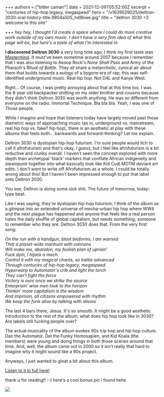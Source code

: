 +++
authors = ["bitter camari"]
date = 2021-12-09T05:52:00Z
excerpt = "centuries of hip-hop legacy, megaspeed"
hero = "/v1639029025/deltron-3030-oral-history-title.9904a505_hd8bwe.jpg"
title = "deltron 3030 <3 welcome to this site"

+++
_hey hey, I thought I'd create a space where I could do more creative work outside of my own music. I don't have a very firm idea of what this page will be, but here's a taste of what I'm interested in:_

**I discovered** **Deltron 3030** a very long time ago; I think my first taste was [Mastermind](https://www.youtube.com/watch?v=O7dyli_nXn4). It must've been sometime around 2007 because I remember that I was also listening to Aesop Rock's _None Shall Pass_ and Army of the Pharaoh's _Ritual of Battle_. They all share a melancholic, cynical air about them that builds towards a eulogy of a bygone era of rap; this was self-identified _underground_ music. Real hip hop. Not D4L and Kanye West.

Right... Of course, I was pretty annoying about that at this time too. I was the 8 year old backpacker shitting on my older brother and cousins because they didn't think Deltron 3030 was worth anything. He was so different from everyone on the radio. Immortal Technique. Bla bla bla. Yeah, I was one of _Those_ people.

While I imagine and hope that listeners today have largely moved past those diametric ways of approaching music (as in, underground vs. mainstream; real hip hop vs. fake? hip hop), there is an aesthetic at play with these albums that feels both... backwards and forward-thinking? Let me explain.

Deltron 3030 is dystopian hip-hop futurism. I'm sure people would itch to call it afrofuturism and that's okay, _I guess_, but I feel like afrofuturism is a bit reductive and clunky overall. I haven't seen the concept explored with more depth than archetypal 'black' markers that conflate African indigeneity and steampunk together into what basically look like Kid Cudi MOTM deviant art edits. I don't want to write off Afrofuturism as a whole. I could be totally wrong about this! But I haven't been impressed enough to put that label onto Deltron 3030.

You see, Deltron is doing some sick shit. The future of tomorrow, today-type beat.

Like I was saying, they're dystopian hip-hop futurism; I think of the album as a glimpse into an extended universe of mecha-urban hip hop where WW4 and the next plague has happened and anyone that feels like a real person hates the daily shuffle of global capitalism, but needs something, someone to remember who they are. Deltron 3030 does that. From the very first song:

_On the run with a handgun, blast bioforms, I am warned  
That a planet-wide manhunt with cannons  
Will make me, abandon, my foolish plan of uprisin'  
Fuck dyin, I hijack a mech  
Control it with my magical chants, so battle advanced  
Through centuries of hip-hop legacy, megaspeed  
Hyperwarp to Automator's crib and light the torch  
They can't fight the force  
Victory is ours once we strike the source  
Enterprisin' wise men look to the horizon  
Thinkin' more capitalism is the wisdom  
And imprison, all citizens empowered with rhythm  
We keep the funk alive by talking with idioms_

The last 4 bars there, Jesus. It's so smooth. It might be a good aesthetic introduction to the rest of the album; what does hip hop look like in 3030? Are labels still fucking people over?

The actual musicality of the album evokes 90s trip hop and hip hop culture. Dan the Automator, Del the Funky Homosapien, and Kid Koala (the members) were young and doing things in both those scenes around that time. And, well, the album came out in 2000 so it isn't really that hard to imagine why it might sound like a 90s project.

Anyways, I just wanted to gloat a bit about this album.

[Listen to it in full here!](https://www.youtube.com/watch?v=v6YJjkO7F5A)

thank u for reading!! :-) here's a cool bonus pic i found hehe

![](https://res.cloudinary.com/ddkpk0u6d/image/upload/v1639063768/1808513_skytheotherguy_deltron-3030-animation_ngevzz.gif)